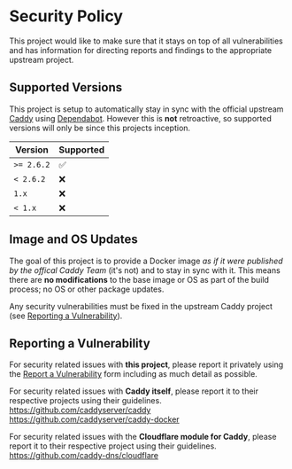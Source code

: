 # Security Policy

This project would like to make sure that it stays on
top of all vulnerabilities and has information for directing reports and
findings to the appropriate upstream project.

## Supported Versions

This project is setup to automatically stay in sync with the official upstream
[Caddy](https://hub.docker.com/_/caddy) using
[Dependabot](https://github.com/dependabot). However this is **not** retroactive,
so supported versions will only be since this projects inception.

| Version    | Supported |
| ---------- | --------- |
| `>= 2.6.2` | ✅        |
| `< 2.6.2`  | ❌        |
| `1.x`      | ❌        |
| `< 1.x`    | ❌        |

## Image and OS Updates

The goal of this project is to provide a Docker image _as if it were published by
the offical Caddy Team_ (it's not) and to stay in sync with it. This means there
are **no modifications** to the base image or OS as part of the build process;
no OS or other package updates.

Any security vulnerabilities must be fixed in the upstream Caddy project
(see [Reporting a Vulnerability](#reporting-a-vulnerability)).

## Reporting a Vulnerability

For security related issues with **this project**, please report it privately
using the [Report a Vulnerability](https://github.com/IAreKyleW00t/docker-caddy-cloudflare/security/advisories/new)
form including as much detail as possible.

For security related issues with **Caddy itself**, please report it to their
respective projects using their guidelines.  
<https://github.com/caddyserver/caddy>  
<https://github.com/caddyserver/caddy-docker>

For security related issues with the **Cloudflare module for Caddy**, please report it
to their respective project using their guidelines.  
<https://github.com/caddy-dns/cloudflare>

